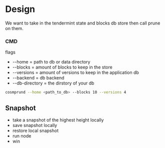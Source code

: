# Design

We want to take in the tendermint state and blocks db store then call prune on them. 

### CMD

flags

- --home = path to db or data directory
- --blocks = amount of blocks to keep in the store
- --versions = amount of versions to keep in the application db
- --backend = db backend
- --db-directory = the dirstory of your db

```sh
cosmprund --home <path_to_db> --blocks 10 --versions 4
```


## Snapshot

- take a snapshot of the highest height locally
- save snapshot locally
- restore local snapshot
- run node
- win
